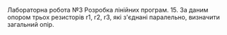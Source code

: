 Лабораторна робота №3 
Розробка лінійних програм.
15. За даним опором трьох резисторів r1, r2, r3, які з'єднані паралельно, визначити загальний опір.
